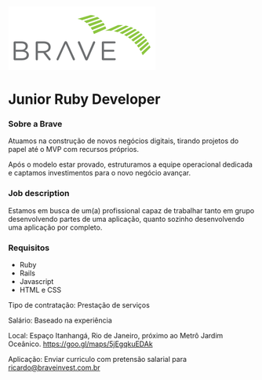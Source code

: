 ![Logo](https://github.com/BraveInvestments/jobs/blob/master/logo.png)

# Junior Ruby Developer

### Sobre a Brave

Atuamos na construção de novos negócios digitais, tirando projetos do papel até o MVP com recursos próprios.

Após o modelo estar provado, estruturamos a equipe operacional dedicada e captamos investimentos para o novo negócio avançar.

### Job description

Estamos em busca de um(a) profissional capaz de trabalhar tanto em grupo desenvolvendo partes de uma aplicação, quanto sozinho desenvolvendo uma aplicação por completo.

### Requisitos

  * Ruby
  * Rails
  * Javascript
  * HTML e CSS


Tipo de contratação: Prestação de serviços

Salário: Baseado na experiência

Local: Espaço Itanhangá, Rio de Janeiro, próximo ao Metrô Jardim Oceânico.
https://goo.gl/maps/5jEgqkuEDAk

Aplicação: Enviar curriculo com pretensão salarial para ricardo@braveinvest.com.br
